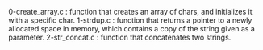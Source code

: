 0-create_array.c : function that creates an array of chars, and initializes it with a specific char.
1-strdup.c : function that returns a pointer to a newly allocated space in memory, which contains a copy of the string given as a parameter.
2-str_concat.c : function that concatenates two strings.
